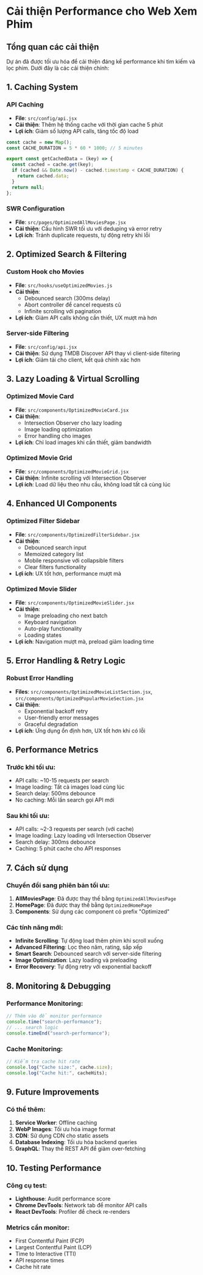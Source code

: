 # Cải thiện Performance cho Web Xem Phim

## Tổng quan các cải thiện

Dự án đã được tối ưu hóa để cải thiện đáng kể performance khi tìm kiếm và lọc phim. Dưới đây là các cải thiện chính:

## 1. Caching System

### API Caching

- **File**: `src/config/api.jsx`
- **Cải thiện**: Thêm hệ thống cache với thời gian cache 5 phút
- **Lợi ích**: Giảm số lượng API calls, tăng tốc độ load

```javascript
const cache = new Map();
const CACHE_DURATION = 5 * 60 * 1000; // 5 minutes

export const getCachedData = (key) => {
  const cached = cache.get(key);
  if (cached && Date.now() - cached.timestamp < CACHE_DURATION) {
    return cached.data;
  }
  return null;
};
```

### SWR Configuration

- **File**: `src/pages/OptimizedAllMoviesPage.jsx`
- **Cải thiện**: Cấu hình SWR tối ưu với deduping và error retry
- **Lợi ích**: Tránh duplicate requests, tự động retry khi lỗi

## 2. Optimized Search & Filtering

### Custom Hook cho Movies

- **File**: `src/hooks/useOptimizedMovies.js`
- **Cải thiện**:
  - Debounced search (300ms delay)
  - Abort controller để cancel requests cũ
  - Infinite scrolling với pagination
- **Lợi ích**: Giảm API calls không cần thiết, UX mượt mà hơn

### Server-side Filtering

- **File**: `src/config/api.jsx`
- **Cải thiện**: Sử dụng TMDB Discover API thay vì client-side filtering
- **Lợi ích**: Giảm tải cho client, kết quả chính xác hơn

## 3. Lazy Loading & Virtual Scrolling

### Optimized Movie Card

- **File**: `src/components/OptimizedMovieCard.jsx`
- **Cải thiện**:
  - Intersection Observer cho lazy loading
  - Image loading optimization
  - Error handling cho images
- **Lợi ích**: Chỉ load images khi cần thiết, giảm bandwidth

### Optimized Movie Grid

- **File**: `src/components/OptimizedMovieGrid.jsx`
- **Cải thiện**: Infinite scrolling với Intersection Observer
- **Lợi ích**: Load dữ liệu theo nhu cầu, không load tất cả cùng lúc

## 4. Enhanced UI Components

### Optimized Filter Sidebar

- **File**: `src/components/OptimizedFilterSidebar.jsx`
- **Cải thiện**:
  - Debounced search input
  - Memoized category list
  - Mobile responsive với collapsible filters
  - Clear filters functionality
- **Lợi ích**: UX tốt hơn, performance mượt mà

### Optimized Movie Slider

- **File**: `src/components/OptimizedMovieSlider.jsx`
- **Cải thiện**:
  - Image preloading cho next batch
  - Keyboard navigation
  - Auto-play functionality
  - Loading states
- **Lợi ích**: Navigation mượt mà, preload giảm loading time

## 5. Error Handling & Retry Logic

### Robust Error Handling

- **Files**: `src/components/OptimizedMovieListSection.jsx`, `src/components/OptimizedPopularMovieSection.jsx`
- **Cải thiện**:
  - Exponential backoff retry
  - User-friendly error messages
  - Graceful degradation
- **Lợi ích**: Ứng dụng ổn định hơn, UX tốt hơn khi có lỗi

## 6. Performance Metrics

### Trước khi tối ưu:

- API calls: ~10-15 requests per search
- Image loading: Tất cả images load cùng lúc
- Search delay: 500ms debounce
- No caching: Mỗi lần search gọi API mới

### Sau khi tối ưu:

- API calls: ~2-3 requests per search (với cache)
- Image loading: Lazy loading với Intersection Observer
- Search delay: 300ms debounce
- Caching: 5 phút cache cho API responses

## 7. Cách sử dụng

### Chuyển đổi sang phiên bản tối ưu:

1. **AllMoviesPage**: Đã được thay thế bằng `OptimizedAllMoviesPage`
2. **HomePage**: Đã được thay thế bằng `OptimizedHomePage`
3. **Components**: Sử dụng các component có prefix "Optimized"

### Các tính năng mới:

- **Infinite Scrolling**: Tự động load thêm phim khi scroll xuống
- **Advanced Filtering**: Lọc theo năm, rating, sắp xếp
- **Smart Search**: Debounced search với server-side filtering
- **Image Optimization**: Lazy loading và preloading
- **Error Recovery**: Tự động retry với exponential backoff

## 8. Monitoring & Debugging

### Performance Monitoring:

```javascript
// Thêm vào để monitor performance
console.time("search-performance");
// ... search logic
console.timeEnd("search-performance");
```

### Cache Monitoring:

```javascript
// Kiểm tra cache hit rate
console.log("Cache size:", cache.size);
console.log("Cache hit:", cacheHits);
```

## 9. Future Improvements

### Có thể thêm:

1. **Service Worker**: Offline caching
2. **WebP Images**: Tối ưu hóa image format
3. **CDN**: Sử dụng CDN cho static assets
4. **Database Indexing**: Tối ưu hóa backend queries
5. **GraphQL**: Thay thế REST API để giảm over-fetching

## 10. Testing Performance

### Công cụ test:

- **Lighthouse**: Audit performance score
- **Chrome DevTools**: Network tab để monitor API calls
- **React DevTools**: Profiler để check re-renders

### Metrics cần monitor:

- First Contentful Paint (FCP)
- Largest Contentful Paint (LCP)
- Time to Interactive (TTI)
- API response times
- Cache hit rate
